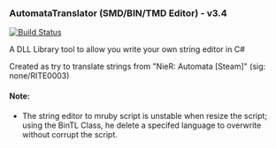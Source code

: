 ### AutomataTranslator (SMD/BIN/TMD Editor) - v3.4
[![Build Status](https://travis-ci.org/ForumHulp/pageaddon.svg?branch=master)](http://vnx.uvnworks.com)

A DLL Library tool to allow you write your own string editor in C#

Created as try to translate strings from "NieR: Automata [Steam]" (sig: none/RITE0003)


#### Note:
- The string editor to mruby script is unstable when resize the script; using the BinTL Class, he delete a specifed language to overwrite without corrupt the script.
